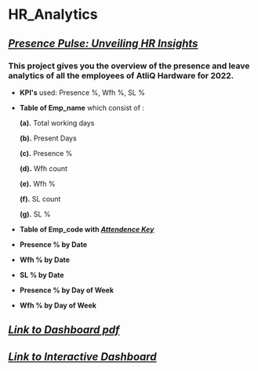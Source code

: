 # HR_Analytics

## _[Presence Pulse: Unveiling HR Insights](https://github.com/Pranav6818/HR_Analytics/blob/main/Hr%20Analytics.pdf)_

### This project gives you the overview of the presence and leave analytics of all the employees of AtliQ Hardware for 2022.

- **KPI's** used: Presence %, Wfh %, SL %

- **Table of Emp_name** which consist of :

    **(a).** Total working days    

    **(b).** Present Days

    **(c).** Presence %

    **(d).** Wfh count

    **(e).** Wfh %

    **(f).** SL count

    **(g).** SL %

- **Table of Emp_code with _[Attendence Key](https://github.com/Pranav6818/HR_Analytics/blob/main/Attendance%20Sheet%202022-2023_Masked.xlsx)_**

- **Presence % by Date**

- **Wfh % by Date**

- **SL % by Date**

- **Presence % by Day of Week**

- **Wfh % by Day of Week**

## _[Link to Dashboard pdf](https://github.com/Pranav6818/HR_Analytics/blob/main/Hr%20Analytics.pdf)_

## _[Link to Interactive Dashboard](https://www.novypro.com/project/presence-pulse-unveiling-hr-insights)_
  
